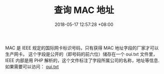 ﻿---
title: 查询 MAC 地址
date: 2018-05-17 12:57:28 +08:00
categories:
- Tip
tags: 
- 网络
- Code
- Standard
---


MAC 是 IEEE 规定的国际网卡标识号码，只有获得 MAC 地址字段的厂家才可以生产网卡。
这个字段是公开的（即号码的前六位）储存在一个 oui.txt 文件里， IEEE 内部是用 PHP 解析的，这个文件标注了字段所属公司的名称，地址等信息.如果需要可以访问：
	[oui.txt](http://standards-oui.ieee.org/oui/oui.txt)